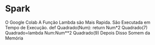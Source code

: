 # Spark
O Google Colab
A Função Lambda são Mais Rapida.
São Executada em Tempo de Execução.
def Quadrado(Num):
   return Num*2
   Quadrado(7)
Quadrado=lambda Num:Num**2
Quadrado(9)
Depois Disso Somem da Memória 
